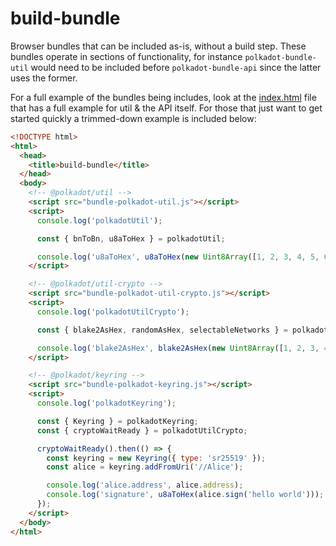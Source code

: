 # build-bundle

Browser bundles that can be included as-is, without a build step. These bundles operate in sections of functionality, for instance `polkadot-bundle-util` would need to be included before `polkadot-bundle-api` since the latter uses the former.

For a full example of the bundles being includes, look at the [index.html](index.html) file that has a full example for util & the API itself. For those that just want to get started quickly a trimmed-down example is included below:

```html
<!DOCTYPE html>
<html>
  <head>
    <title>build-bundle</title>
  </head>
  <body>
    <!-- @polkadot/util -->
    <script src="bundle-polkadot-util.js"></script>
    <script>
      console.log('polkadotUtil');

      const { bnToBn, u8aToHex } = polkadotUtil;

      console.log('u8aToHex', u8aToHex(new Uint8Array([1, 2, 3, 4, 5, 6, 7, 8])));
    </script>

    <!-- @polkadot/util-crypto -->
    <script src="bundle-polkadot-util-crypto.js"></script>
    <script>
      console.log('polkadotUtilCrypto');

      const { blake2AsHex, randomAsHex, selectableNetworks } = polkadotUtilCrypto;

      console.log('blake2AsHex', blake2AsHex(new Uint8Array([1, 2, 3, 4, 5, 6, 7, 8])));
    </script>

    <!-- @polkadot/keyring -->
    <script src="bundle-polkadot-keyring.js"></script>
    <script>
      console.log('polkadotKeyring');

      const { Keyring } = polkadotKeyring;
      const { cryptoWaitReady } = polkadotUtilCrypto;

      cryptoWaitReady().then(() => {
        const keyring = new Keyring({ type: 'sr25519' });
        const alice = keyring.addFromUri('//Alice');

        console.log('alice.address', alice.address);
        console.log('signature', u8aToHex(alice.sign('hello world')));
      });
    </script>
  </body>
</html>
```
